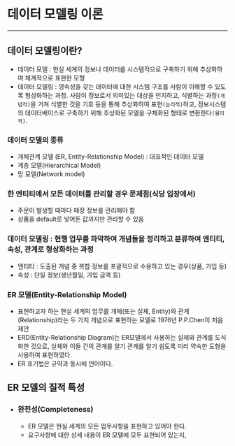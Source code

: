 # 데이터 모델링 이론
---
## 데이터 모델링이란?
- 데이터 모델 : 현실 세계의 정보나 데이터를 시스템적으로 구축하기 위해 추상화하여 체계적으로 표현한 모형
- 데이터 모델링 : 영속성을 갖는 데이터에 대한 시스템 구조를 사람이 이해할 수 있도록 형상화하는 과정.
사람이 정보로서 의미있는 대상을 인지하고, 식별하는 과정`(개념적)`을 거쳐 식별한 것을 기호 등을 통해 추상화하여 표현`(논리적)`하고, 정보시스템의 데이터베이스로 구축하기 위해 추상화된 모델을 구체화된 형태로 변환한다`(물리적)`.

### 데이터 모델의 종류
- 개체관계 모델 (ER, Entity-Relationship Model) : 대표적인 데이터 모델
- 계층 모델(Hierarchical Model)
- 망 모델(Network model)

### 한 엔티티에서 모든 데이터를 관리할 경우 문제점(식당 입장에서)
- 주문이 발생할 때마다 매장 정보를 관리해야 함
- 상품을 default로 넣어둔 값까지만 관리할 수 있음

### 데이터 모델링 : 현행 업무를 파악하여 개념들을 정리하고 분류하여 엔티티, 속성, 관계로 형상화하는 과정
- 엔티티 : 도출된 개념 중 복합 정보를 포괄적으로 수용하고 있는 경우(상품, 가입 등)
- 속성 : 단일 정보(생년월일, 가입 금액 등)

### ER 모델(Entity-Relationship Model)
- 표현하고자 하는 현실 세계의 업무를 개체(또는 실체, Entity)와 관계(Relationship)라는 두 가지 개념으로 표현하는 모델로 1976년 P.P.Chen이 처음 제안
- ERD(Entity-Relationship Diagram)는 ER모델에서 사용하는 실체와 관계를 도식화한 것으로, 실체와 이들 간의 관계를 알기 관계를 알기 쉽도록 미리 약속한 도형을 사용하여 표현하였다.
- ER 표기법은 규약과 동시에 언어이다.
## ER 모델의 질적 특성
* ### 완전성(Completeness)
    - ER 모델은 현실 세계의 모든 업무사항을 표현하고 있어야 한다.
    - 요구사항에 대한 상세 내용이 ER 모델에 모두 표현되어 있는지, 